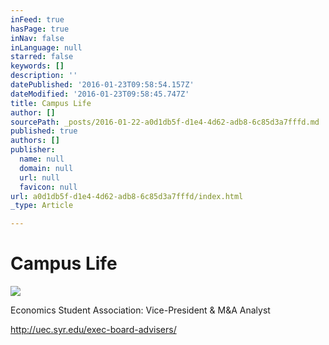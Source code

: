 ```yaml
---
inFeed: true
hasPage: true
inNav: false
inLanguage: null
starred: false
keywords: []
description: ''
datePublished: '2016-01-23T09:58:54.157Z'
dateModified: '2016-01-23T09:58:45.747Z'
title: Campus Life
author: []
sourcePath: _posts/2016-01-22-a0d1db5f-d1e4-4d62-adb8-6c85d3a7fffd.md
published: true
authors: []
publisher:
  name: null
  domain: null
  url: null
  favicon: null
url: a0d1db5f-d1e4-4d62-adb8-6c85d3a7fffd/index.html
_type: Article

---
```

# Campus Life
![](https://s3-us-west-2.amazonaws.com/the-grid-img/p/8904483b3fa64c92f85c4c4e79df6ea526609859.jpg)

Economics Student Association: Vice-President & M&A Analyst

http://uec.syr.edu/exec-board-advisers/